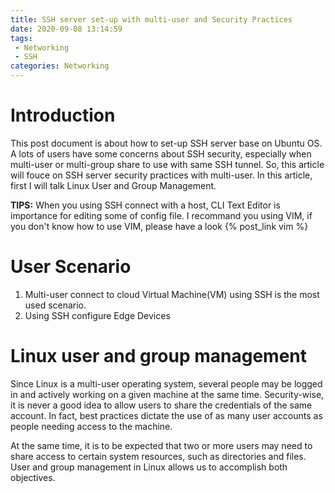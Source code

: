 ```yaml
---
title: SSH server set-up with multi-user and Security Practices
date: 2020-09-08 13:14:59
tags:
 - Networking
 - SSH
categories: Networking
---
```

# Introduction
This post document is about how to set-up SSH server base on Ubuntu OS. A lots of users have some concerns about SSH security, especially when multi-user or multi-group share to use with same SSH tunnel. So, this article will fouce on SSH server security practices with multi-user. In this article, first I will talk Linux User and Group Management.

**TIPS:**
When you using SSH connect with a host, CLI Text Editor is importance for editing some of config file. I recommand you using VIM, if you don't know how to use VIM, please have a look {% post_link vim %}

# User Scenario
1. Multi-user connect to cloud Virtual Machine(VM) using SSH is the most used scenario.
2. Using SSH configure Edge Devices 

# Linux user and group management
Since Linux is a multi-user operating system, several people may be logged in and actively working on a given machine at the same time. Security-wise, it is never a good idea to allow users to share the credentials of the same account. In fact, best practices dictate the use of as many user accounts as people needing access to the machine.

At the same time, it is to be expected that two or more users may need to share access to certain system resources, such as directories and files. User and group management in Linux allows us to accomplish both objectives.

